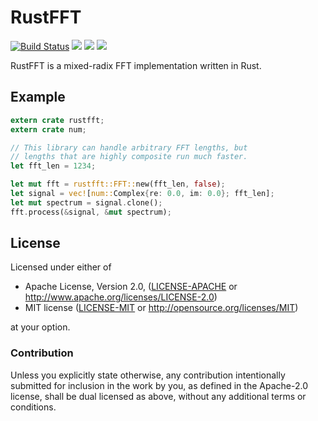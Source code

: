 # RustFFT

[![Build Status](https://travis-ci.org/awelkie/RustFFT.svg?branch=master)](https://travis-ci.org/awelkie/RustFFT)
[![](https://img.shields.io/crates/v/rustfft.svg)](https://crates.io/crates/rustfft)
[![](https://img.shields.io/crates/l/rustfft.svg)](https://crates.io/crates/rustfft)
[![](https://docs.rs/rustfft/badge.svg)](https://docs.rs/rustfft/)

RustFFT is a mixed-radix FFT implementation written in Rust.

## Example
```rust
extern crate rustfft;
extern crate num;

// This library can handle arbitrary FFT lengths, but
// lengths that are highly composite run much faster.
let fft_len = 1234;

let mut fft = rustfft::FFT::new(fft_len, false);
let signal = vec![num::Complex{re: 0.0, im: 0.0}; fft_len];
let mut spectrum = signal.clone();
fft.process(&signal, &mut spectrum);
```

## License

Licensed under either of

 * Apache License, Version 2.0, ([LICENSE-APACHE](LICENSE-APACHE) or http://www.apache.org/licenses/LICENSE-2.0)
 * MIT license ([LICENSE-MIT](LICENSE-MIT) or http://opensource.org/licenses/MIT)

at your option.

### Contribution

Unless you explicitly state otherwise, any contribution intentionally
submitted for inclusion in the work by you, as defined in the Apache-2.0
license, shall be dual licensed as above, without any additional terms or
conditions.
